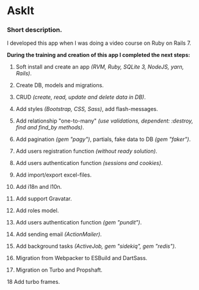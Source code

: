 # AskIt

### Short description.

I developed this app when I was doing a video course on Ruby on Rails 7.

**During the training and creation of this app I completed the next steps:**

1. Soft install and create an app *(RVM, Ruby, SQLite 3, NodeJS, yarn, Rails)*.

2. Create DB, models and migrations.

3. CRUD *(create, read, update and delete data in DB)*.

4. Add styles *(Bootstrap, CSS, Sass)*, add flash-messages.

5. Add relationship "one-to-many" *(use validations, dependent: :destroy, find and find_by methods)*.

6. Add pagination *(gem "pagy")*, partials, fake data to DB *(gem "faker")*.

7. Add users registration function *(without ready solution)*.

8. Add users authentication function *(sessions and cookies)*.

9. Add import/export excel-files.

10. Add i18n and l10n.

11. Add support Gravatar.

12. Add roles model.

13. Add users authentication function *(gem "pundit")*.

14. Add sending email *(ActionMailer)*.

15. Add background tasks *(ActiveJob, gem "sidekiq", gem "redis")*.

16. Migration from Webpacker to ESBuild and DartSass.

17. Migration on Turbo and Propshaft.

18 Add turbo frames.
